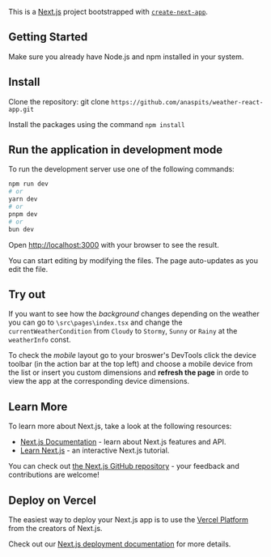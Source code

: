 This is a [Next.js](https://nextjs.org/) project bootstrapped with [`create-next-app`](https://github.com/vercel/next.js/tree/canary/packages/create-next-app).

## Getting Started

Make sure you already have Node.js and npm installed in your system.

## Install

Clone the repository:
git clone `https://github.com/anaspits/weather-react-app.git`

Install the packages using the command `npm install`

## Run the application in development mode

To run the development server use one of the following commands:

```bash
npm run dev
# or
yarn dev
# or
pnpm dev
# or
bun dev
```

Open [http://localhost:3000](http://localhost:3000) with your browser to see the result.

You can start editing by modifying the files. The page auto-updates as you edit the file.

## Try out

If you want to see how the *background* changes depending on the weather you can go to `\src\pages\index.tsx` and change the `currentWeatherCondition` from `Cloudy` to `Stormy`, `Sunny` or `Rainy` at the `weatherInfo` const.

To check the *mobile* layout go to your broswer's DevTools click the device toolbar (in the action bar at the top left) and choose a mobile device from the list or insert you custom dimensions and **refresh the page** in orde to view the app at the corresponding device dimensions.

<!-- [API routes](https://nextjs.org/docs/api-routes/introduction) can be accessed on [http://localhost:3000/api/hello](http://localhost:3000/api/hello). This endpoint can be edited in `pages/api/hello.ts`.

The `pages/api` directory is mapped to `/api/*`. Files in this directory are treated as [API routes](https://nextjs.org/docs/api-routes/introduction) instead of React pages. -->


## Learn More

To learn more about Next.js, take a look at the following resources:

- [Next.js Documentation](https://nextjs.org/docs) - learn about Next.js features and API.
- [Learn Next.js](https://nextjs.org/learn) - an interactive Next.js tutorial.

You can check out [the Next.js GitHub repository](https://github.com/vercel/next.js/) - your feedback and contributions are welcome!

## Deploy on Vercel

The easiest way to deploy your Next.js app is to use the [Vercel Platform](https://vercel.com/new?utm_medium=default-template&filter=next.js&utm_source=create-next-app&utm_campaign=create-next-app-readme) from the creators of Next.js.

Check out our [Next.js deployment documentation](https://nextjs.org/docs/deployment) for more details.
